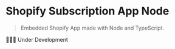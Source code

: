 # Shopify Subscription App Node

> Embedded Shopify App made with Node and TypeScript.

🚧🔨👷 Under Development
